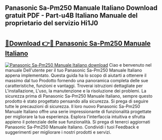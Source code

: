 ## Panasonic Sa-Pm250 Manuale Italiano Download gratuit PDF - Part-u4B Italiano Manuale del proprietario del servizio Hi1J0

# <h2><a href="http://dfexni.blite.top/?on=Panasonic+Sa-Pm250+Manuale+Italiano">🔗Download 👉🔴 Panasonic Sa-Pm250 Manuale Italiano</a></h2>

[![Panasonic Sa-Pm250 Manuale Italiano download](https://i.imgur.com/lujVjoI.png)](http://dfexni.blite.top/?on=Panasonic+Sa-Pm250+Manuale+Italiano)
Ciao e benvenuto nel manuale Dell'utente per il tuo Panasonic Sa-Pm250 Manuale Italiano appena implementato. Questa guida ha lo scopo di aiutarti a ottenere il massimo dal tuo Prodotto fornendo una panoramica completa delle sue caratteristiche, funzioni e vantaggi. Troverai istruzioni dettagliate per L'installazione, L'uso, la manutenzione e la risoluzione dei problemi. La sicurezza prima di Panasonic Sa-Pm250 Manuale Italiano, sempre questo prodotto è stato progettato pensando alla sicurezza. Si prega di seguire tutte le precauzioni di sicurezza. Il loro nuovo Panasonic Sa-Pm250 Manuale Italiano offre una serie impressionante di funzionalità progettate per migliorare la tua esperienza. Esplora l'interfaccia intuitiva e sfrutta appieno il potenziale delle sue funzionalità. Si prega di tenerci aggiornati Panasonic Sa-Pm250 Manuale Italiano. Condividi i tuoi Feedback e suggerimenti per migliorare i nostri prodotti e servizi.

